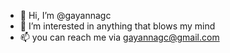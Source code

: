 - 👋  Hi, I’m @gayannagc
- 👀  I’m interested in anything that blows my mind
- 📫  you can reach me via gayannagc@gmail.com

